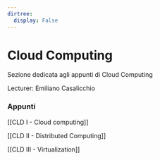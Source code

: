 ```yaml
---
dirtree:
  display: False
---
```


# Cloud Computing

Sezione dedicata agli appunti di Cloud Computing

Lecturer: Emiliano Casalicchio  

### Appunti

[[CLD I - Cloud computing]]

[[CLD II - Distributed Computing]]

[[CLD III - Virtualization]]